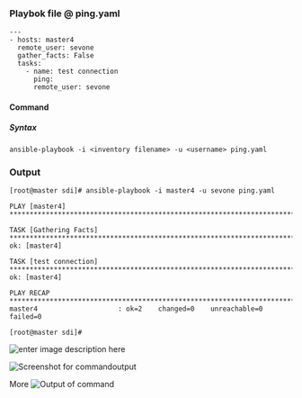 ### Playbok file @ ping.yaml


    ---
    - hosts: master4
      remote_user: sevone
      gather_facts: False
      tasks:
        - name: test connection
          ping:
          remote_user: sevone


#### Command 
##### Syntax

    ansible-playbook -i <inventory filename> -u <username> ping.yaml

### Output

    [root@master sdi]# ansible-playbook -i master4 -u sevone ping.yaml
    
    PLAY [master4] ***************************************************************************************************************************************************************************************************************************
    
    TASK [Gathering Facts] *******************************************************************************************************************************************************************************************************************
    ok: [master4]
    
    TASK [test connection] *******************************************************************************************************************************************************************************************************************
    ok: [master4]
    
    PLAY RECAP *******************************************************************************************************************************************************************************************************************************
    master4                    : ok=2    changed=0    unreachable=0    failed=0
    
    [root@master sdi]#
![enter image description here](https://photos.app.goo.gl/L8TtUfHUXBsJv8S57)

![Screenshot for commandoutput](https://lh3.googleusercontent.com/hesVoEdbINtp3tCrCaZpVcs4hFPllgfQz9TexL6_VZMvTg4p5JuERD-BTzLdBVyDSRNdVt9PeVlHBjfg3Yr4y2tBETFVIZTJIvFJSSTMiUta7G0WyXcFtfZHu_ypBt52e3Qb-yDmnQGTMnl1uys4StdTxdwObacWBlHQZaSKLJX74Bgjo3V91XP7_JBXkiijPn4uEKLd53_1j_VGPyXG3lSXAGm5KH-EUym9V68_dccYiMB9e165dzPTe6cz6YjjR8V70FMCVd863SOZUcB3yC95bm-z5LxsfGWcsqCvezkjFanm8-mEgrFiCuH0StP4cz9h16pl_5ks0doZrw-beIQghpc7xOHJUWeeNWyXERaOHAM7NSbs-WRM5ZXX0Byam9LBvbmS1wpUDvT0m-nS7tHQFOEZ2r1nAzlM2oA0osE4hvMEAEMFABi60xPtnH1AqGCy2J4-LSUfZBgMCtS2RPPcdMXWXLupi_XE93kmg8Jkfkt-vec3mpIG829JB9itRbALs7Mxy-mXHeIhmlEDilf2sq1tNfXAu3Sv5fP1kTmahD6jcsuJy9jkiGW-XaHHUzRz9qd7V3KH6LQVCavBET64kfSbHs0bAPaj28hqZ9AOryVLBXzyFBUX00JEIJwCIljLk1dnQO7BibmRKDZLVzg6oBn5NMy8UA=w1875-h333-no)


More
![Output of command](https://lh3.googleusercontent.com/1WuYhO1XcQAcBkIV2qd3OfQ7qb7-besV8j6olACAMVcgtnSCanfFw-9nfFjZ8AdiyoMWp1wXDG8Z5g "output")

<!--stackedit_data:
eyJoaXN0b3J5IjpbLTUzNzQ4NjAxLC0yNTUwNTA3MjYsLTE5Nz
cyODM4OTYsLTE1MTUzNzQxNjcsLTc3Njg3NjQ4NV19
-->